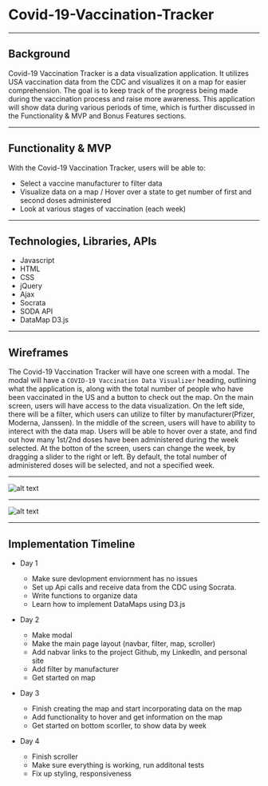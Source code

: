 # Covid-19-Vaccination-Tracker

***

## Background

Covid-19 Vaccination Tracker is a data visualization application. It utilizes USA vaccination data from the CDC and visualizes it on a map for easier comprehension. The goal is to keep track of the progress being made during the vaccination process and raise more awareness. This application will show data during various periods of time, which is further discussed in the Functionality & MVP and Bonus Features sections.

***

## Functionality & MVP

With the Covid-19 Vaccination Tracker, users will be able to:
* Select a vaccine manufacturer to filter data
* Visualize data on a map / Hover over a state to get number of first and second doses administered
* Look at various stages of vaccination (each week)

***

## Technologies, Libraries, APIs

* Javascript
* HTML
* CSS
* jQuery
* Ajax
* Socrata
* SODA API
* DataMap D3.js

***

## Wireframes
The Covid-19 Vaccination Tracker will have one screen with a modal. The modal will have a `COVID-19 Vaccination Data Visualizer` heading, outlining what the application is, along with the total number of people who have been vaccinated in the US and a button to check out the map. On the main screen, users will have access to the data visualization. On the left side, there will be a filter, which users can utilize to filter by manufacturer(Pfizer, Moderna, Janssen). In the middle of the screen, users will have to ability to interect with the data map. Users will be able to hover over a state, and find out how many 1st/2nd doses have been administered during the week selected. At the botton of the screen, users can change the week, by dragging a slider to the right or left. By default, the total number of administered doses will be selected, and not a specified week.

***

![alt text](https://i.imgur.com/I0QVYAK.png)

***

![alt text](https://i.imgur.com/hpmPrmT.png)

***

## Implementation Timeline

* Day 1
   * Make sure devlopment enviornment has no issues
   * Set up Api calls and receive data from the CDC using Socrata.
   * Write functions to organize data
   * Learn how to implement DataMaps using D3.js

* Day 2
   * Make modal
   * Make the main page layout (navbar, filter, map, scroller)
   * Add nabvar links to the project Github, my LinkedIn, and personal site
   * Add filter by manufacturer
   * Get started on map

* Day 3 
   * Finish creating the map and start incorporating data on the map
   * Add functionality to hover and get information on the map
   * Get started on bottom scorller, to show data by week

* Day 4
   * Finish scroller
   * Make sure everything is working, run additonal tests
   * Fix up styling, responsiveness



